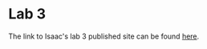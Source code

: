 # Lab 3
The link to Isaac's lab 3 published site can be found [here](https://compivar.github.io/fa22-cse110-lab3/).
